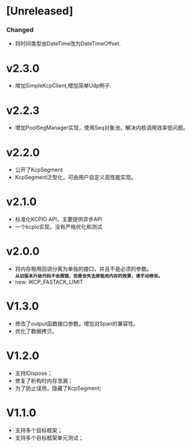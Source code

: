 <!--
## [Unreleased]

### Fixed

### Changed

### Added
-->

# [Unreleased]

### Changed
- 将时间类型由DateTime改为DateTimeOffset.

# v2.3.0

- 增加SimpleKcpClient,增加简单Udp例子.


# v2.2.3

- 增加PoolSegManager实现，使用Seq对象池，解决内核调用效率低问题。

# v2.2.0

- 公开了KcpSegment
- KcpSegment泛型化，可由用户自定义高性能实现。

# v2.1.0

- 标准化KCPIO API，主要提供异步API
- 一个kcpio实现，没有严格优化和测试

# v2.0.0

- 将内存租用回调分离为单独的接口，并且不是必须的参数。  
  **`从旧版本升级代码不会报错，但是会失去原租用内存的效果，请手动修改。`**
- new: IKCP_FASTACK_LIMIT

# V1.3.0
- 修改了output函数接口参数。增加对Span的兼容性。
- 优化了数据拷贝。
  
# V1.2.0
- 支持IDispose；
- 修复了析构时内存泄漏；
- 为了防止误用，隐藏了KcpSegment;

# V1.1.0
- 支持多个目标框架；
- 支持多个目标框架单元测试；

